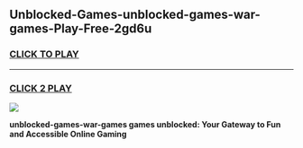
## Unblocked-Games-unblocked-games-war-games-Play-Free-2gd6u
<h3>
<a href="https://premium76.site?title=unblocked-games-war-games&ref=15A">CLICK TO PLAY</a></h3>
<hr>

<h3>
<a href="https://premium76.site?title=unblocked-games-war-games&ref=15A">CLICK 2 PLAY</a>
  
</h3>

<a href="https://premium76.site?title=unblocked-games-war-games&ref=15A"><img src="https://clearcache.store/games.png"></a>


**unblocked-games-war-games games unblocked: Your Gateway to Fun and Accessible Online Gaming**
